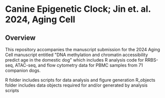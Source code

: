 # Canine Epigenetic Clock; Jin et. al. 2024, Aging Cell

## Overview
This repository accompanies the manuscript submission for the 2024 Aging Cell manuscript entitled "DNA methylation and chromatin accessibility predict age in the domestic dog" which includes R analysis code for RRBS-seq, ATAC-seq, and flow cytometry data for PBMC samples from 71 companion dogs.

R folder includes scripts for data analysis and figure generation
R_objects folder includes data objects required for and/or generated by analysis scripts

